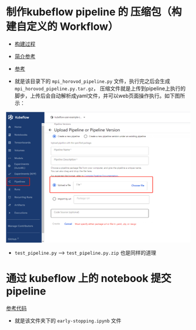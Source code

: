 # 制作kubeflow pipeline 的 压缩包（构建自定义的 Workflow）

- [构建过程](https://cloud.tencent.com/developer/article/1674953)
- [简介参考](https://github.com/shikanon/kubeflow-manifests/blob/master/docs/introduction.md)

- [参考](https://github.com/kubeflow/pipelines/blob/master/samples/contrib/kubeflow-katib/mpi-job-horovod.py)

- 就是该目录下的 `mpi_horovod_pipeline.py` 文件，执行完之后会生成 `mpi_horovod_pipeline.py.tar.gz`，
压缩文件就是上传到pipeline上执行的脚步，上传后会自动解析成yaml文件，并可以web页面操作执行。如下图所示：

![kubeflow_pipeline](../docs/kubeflow_pipeline.png)

- `test_pipeline.py` --> `test_pipeline.py.zip` 也是同样的道理


# 通过 kubeflow 上的 notebook 提交 pipeline

[参考代码](https://github.com/kubeflow/pipelines/blob/master/samples/contrib/kubeflow-katib/early-stopping.ipynb)

- 就是该文件夹下的 `early-stopping.ipynb` 文件


